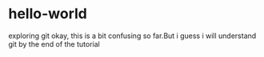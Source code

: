 # hello-world
exploring git
okay, this is a bit confusing so far.But i guess i will understand git by the end of the tutorial
